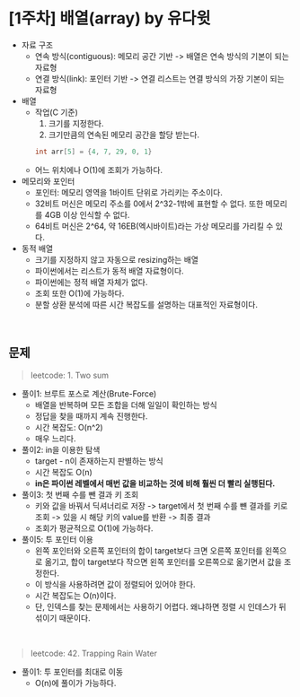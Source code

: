 # [1주차] 배열(array) by 유다윗
- 자료 구조
    - 연속 방식(contiguous): 메모리 공간 기반 -> 배열은 연속 방식의 기본이 되는 자료형
    - 연결 방식(link): 포인터 기반 -> 연결 리스트는 연결 방식의 가장 기본이 되는 자료형
- 배열
    - 작업(C 기준)
        1. 크기를 지정한다.
        2. 크기만큼의 연속된 메모리 공간을 할당 받는다.
        ``` C
        int arr[5] = {4, 7, 29, 0, 1}
        ```
    - 어느 위치에나 O(1)에 조회가 가능하다.
- 메모리와 포인터
    - 포인터: 메모리 영역을 1바이트 단위로 가리키는 주소이다.
    - 32비트 머신은 메모리 주소를 0에서 2^32-1밖에 표현할 수 없다. 또한 메모리를 4GB 이상 인식할 수 없다.
    - 64비트 머신은 2^64, 약 16EB(엑시바이트)라는 가상 메모리를 가리킬 수 있다.
- 동적 배열
    - 크기를 지정하지 않고 자동으로 resizing하는 배열
    - 파이썬에서는 리스트가 동적 배열 자료형이다.
    - 파이썬에는 정적 배열 자체가 없다.
    - 조회 또한 O(1)에 가능하다.
    - 분할 상환 분석에 따른 시간 복잡도를 설명하는 대표적인 자료형이다.

<br/>

## 문제
>leetcode: 1. Two sum
- 풀이1: 브루트 포스로 계산(Brute-Force)
    - 배열을 반복하며 모든 조합을 더해 일일이 확인하는 방식
    - 정답을 찾을 때까지 계속 진행한다.
    - 시간 복잡도: O(n^2)
    - 매우 느리다.
- 풀이2: in을 이용한 탐색
    - target - n이 존재하는지 판별하는 방식
    - 시간 복잡도 O(n)
    - **in은 파이썬 레벨에서 매번 값을 비교하는 것에 비해 훨씬 더 빨리 실행된다.**
- 풀이3: 첫 번째 수를 뺀 결과 키 조회
    - 키와 값을 바꿔서 딕셔너리로 저장 -> target에서 첫 번째 수를 뺸 결과를 키로 조회 -> 있을 시 해당 키의 value를 반환 -> 최종 결과
    - 조회가 평균적으로 O(1)에 가능하다.
- 풀이5: 투 포인터 이용
    - 왼쪽 포인터와 오른쪽 포인터의 합이 target보다 크면 오른쪽 포인터를 왼쪽으로 옮기고, 합이 target보다 작으면 왼쪽 포인터를 오른쪽으로 옮기면서 값을 조정한다.
    - 이 방식을 사용하려면 값이 정렬되어 있어야 한다.
    - 시간 복잡도는 O(n)이다.
    - 단, 인덱스를 찾는 문제에서는 사용하기 어렵다. 왜냐하면 정렬 시 인데스가 뒤섞이기 때문이다.

<br/>

>leetcode: 42. Trapping Rain Water
- 풀이1: 투 포인터를 최대로 이동
    - O(n)에 풀이가 가능하다.
    